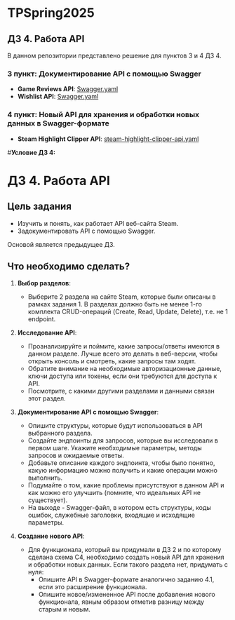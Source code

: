 # TPSpring2025

## ДЗ 4. Работа API

В данном репозитории представлено решение для пунктов 3 и 4 ДЗ 4.

### 3 пункт: Документирование API с помощью Swagger

- **Game Reviews API**: [Swagger.yaml](Game%20Reviews%20API%20Swagger.yaml)
- **Wishlist API**: [Swagger.yaml](Wishlist%20API%20Swagger.yaml)

### 4 пункт: Новый API для хранения и обработки новых данных в Swagger-формате

- **Steam Highlight Clipper API**: [steam-highlight-clipper-api.yaml](steam-highlight-clipper-api.yaml)


#**Условие ДЗ 4:**
# ДЗ 4. Работа API

## Цель задания
- Изучить и понять, как работает API веб-сайта Steam.
- Задокументировать API с помощью Swagger. 

Основой является предыдущее ДЗ.

## Что необходимо сделать?
1. **Выбор разделов**:
   - Выберите 2 раздела на сайте Steam, которые были описаны в рамках задания 1. В разделах должно быть не менее 1-го комплекта CRUD-операций (Create, Read, Update, Delete), т.е. не 1 endpoint.
   
2. **Исследование API**:
   - Проанализируйте и поймите, какие запросы/ответы имеются в данном разделе. Лучше всего это делать в веб-версии, чтобы открыть консоль и смотреть, какие запросы там ходят.
   - Обратите внимание на необходимые авторизационные данные, ключи доступа или токены, если они требуются для доступа к API.
   - Посмотрите, с какими другими разделами и данными связан этот раздел.

3. **Документирование API с помощью Swagger**:
   - Опишите структуры, которые будут использоваться в API выбранного раздела. 
   - Создайте эндпоинты для запросов, которые вы исследовали в первом шаге. Укажите необходимые параметры, методы запросов и ожидаемые ответы.
   - Добавьте описание каждого эндпоинта, чтобы было понятно, какую информацию можно получить и какие операции можно выполнить.
   - Подумайте о том, какие проблемы присутствуют в данном API и как можно его улучшить (помните, что идеальных API не существует).
   - На выходе - Swagger-файл, в котором есть структуры, коды ошибок, служебные заголовки, входящие и исходящие параметры.

4. **Создание нового API**:
   - Для функционала, который вы придумали в ДЗ 2 и по которому сделана схема С4, необходимо создать новый API для хранения и обработки новых данных. Если такого раздела нет, придумать с нуля:
     - Опишите API в Swagger-формате аналогично заданию 4.1, если это расширение функционала.
     - Опишите новое/измененное API после добавления нового функционала, явным образом отметив разницу между старым и новым.
